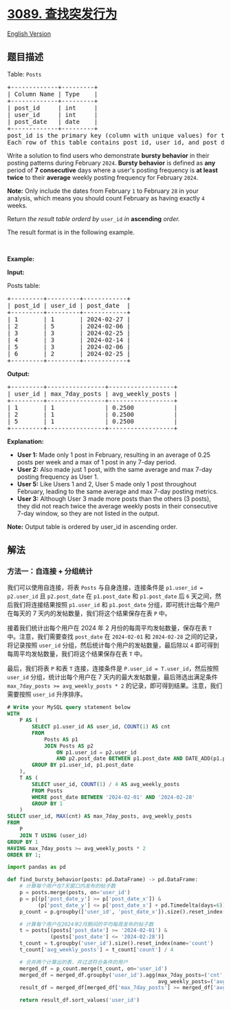 # [3089. 查找突发行为](https://leetcode.cn/problems/find-bursty-behavior)

[English Version](/solution/3000-3099/3089.Find%20Bursty%20Behavior/README_EN.md)

<!-- tags:数据库 -->

## 题目描述

<!-- 这里写题目描述 -->

<p>Table: <code>Posts</code></p>

<pre>
+-------------+---------+
| Column Name | Type    |
+-------------+---------+
| post_id     | int     |
| user_id     | int     |
| post_date   | date    |
+-------------+---------+
post_id is the primary key (column with unique values) for this table.
Each row of this table contains post_id, user_id, and post_date.
</pre>

<p>Write a solution to find users who demonstrate <strong>bursty behavior</strong> in their posting patterns during February <code>2024</code>. <strong>Bursty behavior</strong> is defined as <strong>any</strong> period of <strong>7</strong> <strong>consecutive</strong> days where a user&#39;s posting frequency is <strong>at least twice</strong> to their <strong>average</strong> weekly posting frequency for February <code>2024</code>.</p>

<p><strong>Note:</strong> Only include the dates from February <code>1</code> to February <code>28</code> in your analysis, which means you should count February as having exactly <code>4</code> weeks.</p>

<p>Return <em>the result table orderd by </em><code>user_id</code><em> in </em><strong>ascending</strong><em> order.</em></p>

<p>The result format is in the following example.</p>

<p>&nbsp;</p>
<p><strong class="example">Example:</strong></p>

<div class="example-block">
<p><strong>Input:</strong></p>

<p>Posts table:</p>

<pre class="example-io">
+---------+---------+------------+
| post_id | user_id | post_date  |
+---------+---------+------------+
| 1       | 1       | 2024-02-27 |
| 2       | 5       | 2024-02-06 |
| 3       | 3       | 2024-02-25 |
| 4       | 3       | 2024-02-14 |
| 5       | 3       | 2024-02-06 |
| 6       | 2       | 2024-02-25 |
+---------+---------+------------+
</pre>

<p><strong>Output:</strong></p>

<pre class="example-io">
+---------+----------------+------------------+
| user_id | max_7day_posts | avg_weekly_posts |
+---------+----------------+------------------+
| 1       | 1              | 0.2500           |
| 2       | 1              | 0.2500           |
| 5       | 1              | 0.2500           |
+---------+----------------+------------------+
</pre>

<p><strong>Explanation:</strong></p>

<ul>
	<li><strong>User 1:</strong> Made only 1 post in February, resulting in an average of 0.25 posts per week and a max of 1 post in any 7-day period.</li>
	<li><strong>User 2:</strong> Also made just 1 post, with the same average and max 7-day posting frequency as User 1.</li>
	<li><strong>User 5:</strong> Like Users 1 and 2, User 5 made only 1 post throughout February, leading to the same average and max 7-day posting metrics.</li>
	<li><strong>User 3:</strong> Although User 3 made more posts than the others (3 posts), they did not reach twice the average weekly posts in their consecutive 7-day window, so they are not listed in the output.</li>
</ul>

<p><b>Note:</b> Output table is ordered by user_id in ascending order.</p>
</div>

## 解法

### 方法一：自连接 + 分组统计

我们可以使用自连接，将表 `Posts` 与自身连接，连接条件是 `p1.user_id = p2.user_id` 且 `p2.post_date` 在 `p1.post_date` 和 `p1.post_date` 后 `6` 天之间，然后我们将连接结果按照 `p1.user_id` 和 `p1.post_date` 分组，即可统计出每个用户在每天的 7 天内的发帖数量，我们将这个结果保存在表 `P` 中。

接着我们统计出每个用户在 2024 年 2 月份的每周平均发帖数量，保存在表 `T` 中。注意，我们需要查找 `post_date` 在 `2024-02-01` 和 `2024-02-28` 之间的记录，将记录按照 `user_id` 分组，然后统计每个用户的发帖数量，最后除以 `4` 即可得到每周平均发帖数量，我们将这个结果保存在表 `T` 中。

最后，我们将表 `P` 和表 `T` 连接，连接条件是 `P.user_id = T.user_id`，然后按照 `user_id` 分组，统计出每个用户在 7 天内的最大发帖数量，最后筛选出满足条件 `max_7day_posts >= avg_weekly_posts * 2` 的记录，即可得到结果。注意，我们需要按照 `user_id` 升序排序。

<!-- tabs:start -->

```sql
# Write your MySQL query statement below
WITH
    P AS (
        SELECT p1.user_id AS user_id, COUNT(1) AS cnt
        FROM
            Posts AS p1
            JOIN Posts AS p2
                ON p1.user_id = p2.user_id
                AND p2.post_date BETWEEN p1.post_date AND DATE_ADD(p1.post_date, INTERVAL 6 DAY)
        GROUP BY p1.user_id, p1.post_date
    ),
    T AS (
        SELECT user_id, COUNT(1) / 4 AS avg_weekly_posts
        FROM Posts
        WHERE post_date BETWEEN '2024-02-01' AND '2024-02-28'
        GROUP BY 1
    )
SELECT user_id, MAX(cnt) AS max_7day_posts, avg_weekly_posts
FROM
    P
    JOIN T USING (user_id)
GROUP BY 1
HAVING max_7day_posts >= avg_weekly_posts * 2
ORDER BY 1;
```

```python
import pandas as pd

def find_bursty_behavior(posts: pd.DataFrame) -> pd.DataFrame:
    # 计算每个用户在7天窗口内发布的帖子数
    p = posts.merge(posts, on='user_id')
    p = p[(p['post_date_y'] >= p['post_date_x']) &
          (p['post_date_y'] <= p['post_date_x'] + pd.Timedelta(days=6))]
    p_count = p.groupby(['user_id', 'post_date_x']).size().reset_index(name='cnt')

    # 计算每个用户在2024年2月期间的平均每周发布的帖子数
    t = posts[(posts['post_date'] >= '2024-02-01') &
              (posts['post_date'] <= '2024-02-28')]
    t_count = t.groupby('user_id').size().reset_index(name='count')
    t_count['avg_weekly_posts'] = t_count['count'] / 4

    # 合并两个计算出的表，并过滤符合条件的用户
    merged_df = p_count.merge(t_count, on='user_id')
    merged_df = merged_df.groupby('user_id').agg(max_7day_posts=('cnt', 'max'),
                                                 avg_weekly_posts=('avg_weekly_posts', 'first'))
    result_df = merged_df[merged_df['max_7day_posts'] >= merged_df['avg_weekly_posts'] * 2].reset_index()

    return result_df.sort_values('user_id')
```

<!-- tabs:end -->

<!-- end -->
